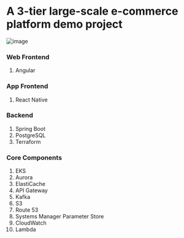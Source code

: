 
# A 3-tier large-scale e-commerce platform demo project

![image](https://raw.github.com/johnnyn2/e-commerce-demo/master/design/e-commerce-demo-architecture.png)

### Web Frontend
1. Angular

### App Frontend
1. React Native

### Backend
1. Spring Boot
2. PostgreSQL
3. Terraform

### Core Components
1. EKS
2. Aurora
3. ElastiCache
4. API Gateway
5. Kafka
6. S3
7. Route 53
8. Systems Manager Parameter Store
9. CloudWatch
10. Lambda
